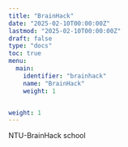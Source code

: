 ```yaml
---
title: "BrainHack"
date: "2025-02-10T00:00:00Z"
lastmod: "2025-02-10T00:00:00Z"
draft: false
type: "docs"
toc: true
menu:
  main:
    identifier: "brainhack"   
    name: "BrainHack"         
    weight: 1


weight: 1
---
```



NTU-BrainHack school

